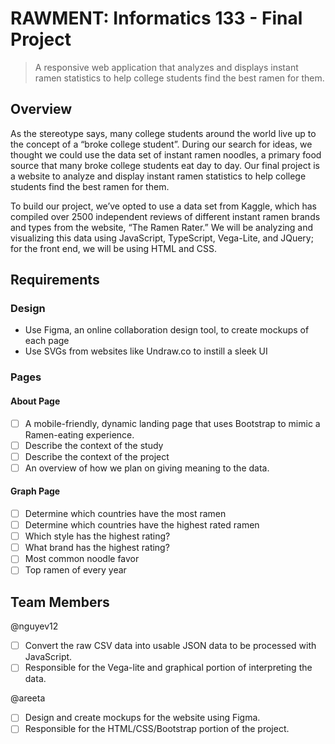# RAWMENT: Informatics 133 - Final Project

>A responsive web application that analyzes and displays instant ramen statistics to help college students find the best ramen for them. 

## Overview
As the stereotype says, many college students around the world live up to the concept of a “broke college student”. During our search for ideas, we thought we could use the data set of instant ramen noodles, a primary food source that many broke college students eat day to day. Our final project is a website to analyze and display instant ramen statistics to help college students find the best ramen for them. 

To build our project, we’ve opted to use a data set from Kaggle, which has compiled over 2500 independent reviews of different instant ramen brands and types from the website, “The Ramen Rater.” We will be analyzing and visualizing this data using JavaScript, TypeScript, Vega-Lite, and JQuery; for the front end, we will be using HTML and CSS. 

## Requirements

### Design
- Use Figma, an online collaboration design tool, to create mockups of each page
- Use SVGs from websites like Undraw.co to instill a sleek UI

### Pages

#### About Page

* [ ] A mobile-friendly, dynamic landing page that uses Bootstrap to mimic a Ramen-eating experience.
* [ ] Describe the context of the study
* [ ] Describe the context of the project 
* [ ] An overview of how we plan on giving meaning to the data.

#### Graph Page
* [ ] Determine which countries have the most ramen
* [ ] Determine which countries have the highest rated ramen
* [ ] Which style has the highest rating?
* [ ] What brand has the highest rating?
* [ ] Most common noodle favor
* [ ] Top ramen of every year

## Team Members

@nguyev12
* [ ] Convert the raw CSV data into usable JSON data to be processed with JavaScript.
* [ ] Responsible for the Vega-lite and graphical portion of interpreting the data.

@areeta
* [ ] Design and create mockups for the website using Figma.
* [ ] Responsible for the HTML/CSS/Bootstrap portion of the project.
